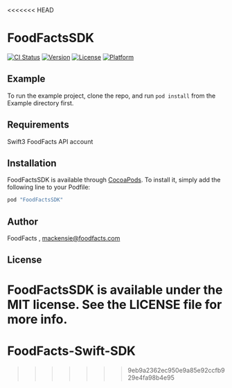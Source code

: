 <<<<<<< HEAD
# FoodFactsSDK

[![CI Status](http://img.shields.io/travis/mackensiealvarez/FoodFactsSDK.svg?style=flat)](https://travis-ci.org/mackensiealvarez/FoodFactsSDK)
[![Version](https://img.shields.io/cocoapods/v/FoodFactsSDK.svg?style=flat)](http://cocoapods.org/pods/FoodFactsSDK)
[![License](https://img.shields.io/cocoapods/l/FoodFactsSDK.svg?style=flat)](http://cocoapods.org/pods/FoodFactsSDK)
[![Platform](https://img.shields.io/cocoapods/p/FoodFactsSDK.svg?style=flat)](http://cocoapods.org/pods/FoodFactsSDK)

## Example

To run the example project, clone the repo, and run `pod install` from the Example directory first.

## Requirements
Swift3
FoodFacts API account
## Installation

FoodFactsSDK is available through [CocoaPods](http://cocoapods.org). To install
it, simply add the following line to your Podfile:

```ruby
pod "FoodFactsSDK"
```

## Author

FoodFacts , mackensie@foodfacts.com

## License

FoodFactsSDK is available under the MIT license. See the LICENSE file for more info.
=======
# FoodFacts-Swift-SDK
>>>>>>> 9eb9a2362ec950e9a85e92ccfb929e4fa98b4e95
